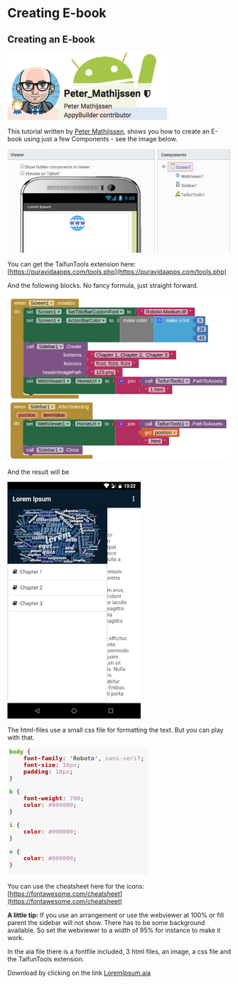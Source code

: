 # Creating E-book

## Creating an E-book

![Contributed by: Peter Mathijseen](../.gitbook/assets/image%20%2813%29.png)

This tutorial written by [Peter Mathijssen](http://community.appybuilder.com/u/peter_mathijssen/summary), shows you how to create an E-book using just a few Components - see the image below. 

[![](https://github.com/AppyBuilder/AppyBuilderDocs/raw/e650a412a497d2a2b3ce46ffd42ce115804b888d/.gitbook/assets/ebook2.png)](https://github.com/AppyBuilder/AppyBuilderDocs/blob/e650a412a497d2a2b3ce46ffd42ce115804b888d/.gitbook/assets/ebook2.png)

You can get the TaifunTools extension here: [https://puravidaapps.com/tools.php](https://puravidaapps.com/tools.php)

And the following blocks. No fancy formula, just straight forward.

[![](https://github.com/AppyBuilder/AppyBuilderDocs/raw/e650a412a497d2a2b3ce46ffd42ce115804b888d/.gitbook/assets/ebook1.png)](https://github.com/AppyBuilder/AppyBuilderDocs/blob/e650a412a497d2a2b3ce46ffd42ce115804b888d/.gitbook/assets/ebook1.png)

And the result will be

[![](https://github.com/AppyBuilder/AppyBuilderDocs/raw/e650a412a497d2a2b3ce46ffd42ce115804b888d/.gitbook/assets/ebook3.png)](https://github.com/AppyBuilder/AppyBuilderDocs/blob/e650a412a497d2a2b3ce46ffd42ce115804b888d/.gitbook/assets/ebook3.png)

The html-files use a small css file for formatting the text. But you can play with that.

[![](https://github.com/AppyBuilder/AppyBuilderDocs/raw/e650a412a497d2a2b3ce46ffd42ce115804b888d/.gitbook/assets/ebook4.png)](https://github.com/AppyBuilder/AppyBuilderDocs/blob/e650a412a497d2a2b3ce46ffd42ce115804b888d/.gitbook/assets/ebook4.png)

You can use the cheatsheet here for the icons: [https://fontawesome.com/cheatsheet](https://fontawesome.com/cheatsheet)

**A little tip:** If you use an arrangement or use the webviewer at 100% or fill parent the sidebar will not show. There has to be some background available. So set the webviewer to a width of 95% for instance to make it work.

In the aia file there is a fontfile included, 3 html files, an image, a css file and the TaifunTools extension.

Download by clicking on the link [LoremIpsum.aia](https://github.com/AppyBuilder/AppyBuilderDocs/raw/master/.gitbook/assets/LoremIpsum.aia)



